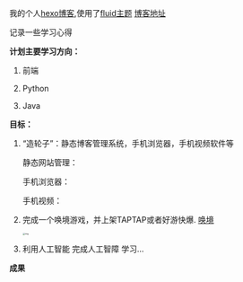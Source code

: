 我的个人[hexo博客](https://hexo.io/),使用了[fluid主题](https://github.com/fluid-dev/hexo-theme-fluid)
[博客地址](http://dongfangzi.github.io)

记录一些学习心得

**计划主要学习方向：**

1. 前端

2. Python

3. Java

**目标：**

1. “造轮子”：静态博客管理系统，手机浏览器，手机视频软件等

   静态网站管理：

   手机浏览器：

   手机视频：

2. 完成一个唤境游戏，并上架TAPTAP或者好游快爆.
    [唤境](https://www.evkworld.com/)

    <img src="https://bkimg.cdn.bcebos.com/pic/0dd7912397dda144e32f49c1bcb7d0a20cf4869a?x-bce-process=image/watermark,image_d2F0ZXIvYmFpa2UyNzI=,g_7,xp_5,yp_5" alt="img" style="zoom:25%;" />
    
3. 利用人工智能 完成人工智障
     学习...

**成果**
